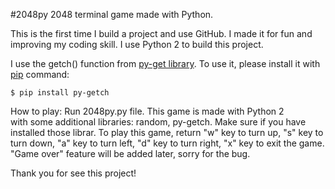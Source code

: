 #2048py
2048 terminal game made with Python.

This is the first time I build a project and use GitHub. I made it for fun and improving my coding skill. I use Python 2 to build this project.

I use the getch() function from  <a href="https://pypi.python.org/pypi/py-getch/">py-get library</a>. To use it, please install it with <a href="https://pypi.python.org/pypi/pip">pip</a> command:
<p><code>$ pip install py-getch</code></p>

How to play: Run 2048py.py file. This game is made with Python 2 with some additional libraries: random, py-getch. Make sure if you have installed those librar. To play this game, return "w" key to turn up, "s" key to turn down, "a" key to turn left, "d" key to turn right, "x" key to exit the game. "Game over" feature will be added later, sorry for the bug.

Thank you for see this project!
 
